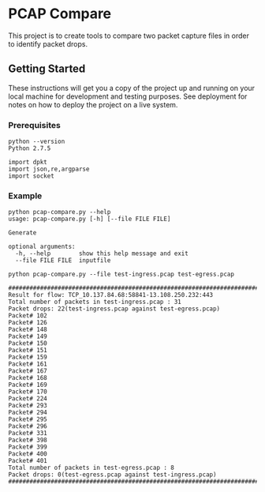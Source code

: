 # PCAP Compare

This project is to create tools to compare two packet capture files in order to identify packet drops.

## Getting Started

These instructions will get you a copy of the project up and running on your local machine for development and testing purposes. See deployment for notes on how to deploy the project on a live system.

### Prerequisites

```
python --version
Python 2.7.5
```

```
import dpkt
import json,re,argparse
import socket
```


### Example


```
python pcap-compare.py --help
usage: pcap-compare.py [-h] [--file FILE FILE]

Generate

optional arguments:
  -h, --help        show this help message and exit
  --file FILE FILE  inputfile
```



```
python pcap-compare.py --file test-ingress.pcap test-egress.pcap

##########################################################################################
Result for flow: TCP_10.137.84.68:58841-13.108.250.232:443
Total number of packets in test-ingress.pcap : 31
Packet drops: 22(test-ingress.pcap against test-egress.pcap)
Packet# 102
Packet# 126
Packet# 148
Packet# 149
Packet# 150
Packet# 151
Packet# 159
Packet# 161
Packet# 167
Packet# 168
Packet# 169
Packet# 170
Packet# 224
Packet# 293
Packet# 294
Packet# 295
Packet# 296
Packet# 331
Packet# 398
Packet# 399
Packet# 400
Packet# 401
Total number of packets in test-egress.pcap : 8
Packet drops: 0(test-egress.pcap against test-ingress.pcap)
##########################################################################################

```

